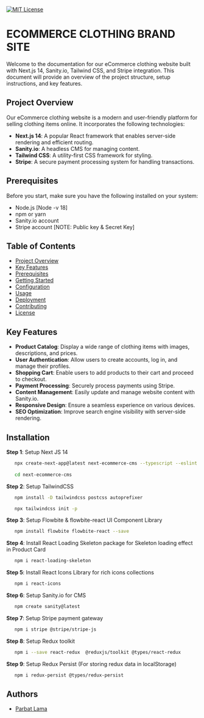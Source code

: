 
[![MIT License](https://img.shields.io/badge/License-MIT-green.svg)]()

# ECOMMERCE CLOTHING BRAND SITE
Welcome to the documentation for our eCommerce clothing website built with Next.js 14, Sanity.io, Tailwind CSS, and Stripe integration. This document will provide an overview of the project structure, setup instructions, and key features.


## Project Overview

Our eCommerce clothing website is a modern and user-friendly platform for selling clothing items online. It incorporates the following technologies:

- **Next.js 14**: A popular React framework that enables server-side rendering and efficient routing.
- **Sanity.io**: A headless CMS for managing content.
- **Tailwind CSS**: A utility-first CSS framework for styling.
- **Stripe**: A secure payment processing system for handling transactions.

## Prerequisites

Before you start, make sure you have the following installed on your system:

- Node.js [Node -v 18]
- npm or yarn
- Sanity.io account
- Stripe account [NOTE: Public key & Secret Key]
## Table of Contents

- [Project Overview](#project-overview)
- [Key Features](#key-features)
- [Prerequisites](#prerequisites)
- [Getting Started](#getting-started)
- [Configuration](#configuration)
- [Usage](#usage)
- [Deployment](#deployment)
- [Contributing](#contributing)
- [License](#license)

## Key Features

- **Product Catalog**: Display a wide range of clothing items with images, descriptions, and prices.
- **User Authentication**: Allow users to create accounts, log in, and manage their profiles.
- **Shopping Cart**: Enable users to add products to their cart and proceed to checkout.
- **Payment Processing**: Securely process payments using Stripe.
- **Content Management**: Easily update and manage website content with Sanity.io.
- **Responsive Design**: Ensure a seamless experience on various devices.
- **SEO Optimization**: Improve search engine visibility with server-side rendering.
## Installation

**Step 1**: Setup Next JS 14

```bash
   npx create-next-app@latest next-ecommerce-cms --typescript --eslint
   
   cd next-ecommerce-cms
```

**Step 2**: Setup TailwindCSS

```bash
   npm install -D tailwindcss postcss autoprefixer

   npx tailwindcss init -p
```

**Step 3**: Setup Flowbite & flowbite-react UI Component Library

```bash
   npm install flowbite flowbite-react --save
```

**Step 4**: Install React Loading Skeleton package for Skeleton loading effect in Product Card

```bash
   npm i react-loading-skeleton  
```

**Step 5**: Install React Icons Library for rich icons collections

```bash
   npm i react-icons  
```

**Step 6**: Setup Sanity.io for CMS

```bash
   npm create sanity@latest
```

**Step 7**: Setup Stripe payment gateway

```bash
   npm i stripe @stripe/stripe-js
```

**Step 8**: Setup Redux toolkit

```bash
   npm i --save react-redux  @reduxjs/toolkit @types/react-redux
```

**Step 9**: Setup Redux Persist (For storing redux data in localStorage)

```bash
   npm i redux-persist @types/redux-persist
```
## Authors

- [Parbat Lama](https://lamaparbat.com.np/)

